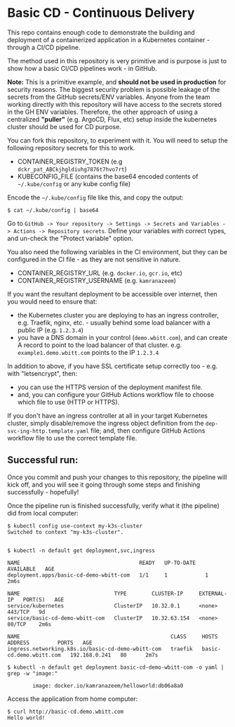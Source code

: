 # Basic CD - Continuous Delivery

This repo contains enough code to demonstrate the building and deployment of a containerized application in a Kubernetes container - through a CI/CD pipeline.

The method used in this repository is very primitive and is purpose is just to show how a basic CI/CD pipelines work - in GitHub.


**Note:** This is a primitive example, and **should not be used in production** for security reasons. The biggest security problem is possible leakage of the secrets from the GitHub secrets/ENV variables. Anyone from the team working directly with this repository will have access to the secrets stored in the GH ENV variables. Therefore, the other approach of using a centralized **"puller"** (e.g. ArgoCD, Flux, etc) setup inside the kubernetes cluster should be used for CD purpose.


You can fork this repository, to experiment with it. You will need to setup the following repository secrets for this to work. 

* CONTAINER_REGISTRY_TOKEN (e.g `dckr_pat_ABCkjhgldiuhg7876t7hvo7rt`)
* KUBECONFIG_FILE (contains the base64 encoded contents of `~/.kube/config` or any kube config file)

Encode the `~/.kube/config` file like this, and copy the output:
```
$ cat ~/.kube/config | base64
```

Go to `GitHub -> Your repository -> Settings -> Secrets and Variables -> Actions -> Repository secrets`. Define your variables with correct types, and un-check the "Protect variable" option.

You also need the following variables in the CI environment, but they can be configured in the CI file - as they are not sensitive in nature.

* CONTAINER_REGISTRY_URL (e.g. `docker.io`, `gcr.io`, etc)
* CONTAINER_REGISTRY_USERNAME (e.g. `kamranazeem`)

If you want the resultant deployment to be accessible over internet, then you would need to ensure that:
* the Kubernetes cluster you are deploying to has an ingress controller, e.g. Traefik, nginx, etc. - usually behind some load balancer with a public IP (e.g. `1.2.3.4`)
* you have a DNS domain in your control (`demo.wbitt.com`), and can create A record to point to the load balancer of that cluster. e.g. `example1.demo.wbitt.com` points to the IP `1.2.3.4`

In addition to above, if you have SSL certificate setup correctly too - e.g. with "letsencrypt", then:
* you can use the HTTPS version of the deployment manifest file. 
* and, you can configure your GitHub Actions workflow file to choose which file to use (HTTP or HTTPS).


If you don't have an ingress controller at all in your target Kubernetes cluster, simply disable/remove the ingress object definition from the `dep-svc-ing-http.template.yaml` file; and, then configure GitHub Actions workflow file to use the correct template file.



## Successful run:

Once you commit and push your changes to this repository, the pipeline will kick off, and you will see it going through some steps and finishing successfully - hopefully! 

Once the pipeline run is finished successfully, verify what it (the pipeline) did from local computer:

```
$ kubectl config use-context my-k3s-cluster 
Switched to context "my-k3s-cluster".


$ kubectl -n default get deployment,svc,ingress

NAME                                      READY   UP-TO-DATE   AVAILABLE   AGE
deployment.apps/basic-cd-demo-wbitt-com   1/1     1            1           2m6s

NAME                              TYPE        CLUSTER-IP     EXTERNAL-IP   PORT(S)   AGE
service/kubernetes                ClusterIP   10.32.0.1      <none>        443/TCP   9d
service/basic-cd-demo-wbitt-com   ClusterIP   10.32.63.154   <none>        80/TCP    2m6s

NAME                                                CLASS     HOSTS                     ADDRESS         PORTS   AGE
ingress.networking.k8s.io/basic-cd-demo-wbitt-com   traefik   basic-cd.demo.wbitt.com   192.168.0.241   80      2m7s
```


```
$ kubectl -n default get deployment basic-cd-demo-wbitt-com -o yaml | grep -w "image:"

        image: docker.io/kamranazeem/helloworld:db06a8a0
```

Access the application from home computer:

```
$ curl http://basic-cd.demo.wbitt.com
Hello world!
```
